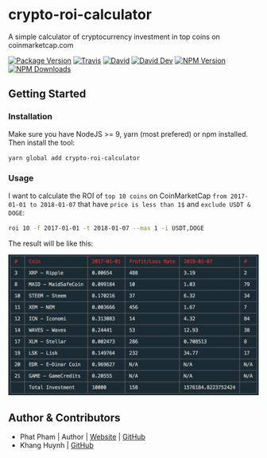 # crypto-roi-calculator
A simple calculator of cryptocurrency investment in top coins on coinmarketcap.com

[![Package Version](https://img.shields.io/github/package-json/v/phatpham9/crypto-roi-calculator.svg)]()
[![Travis](https://img.shields.io/travis/phatpham9/crypto-roi-calculator.svg)](https://travis-ci.org/phatpham9/crypto-roi-calculator)
[![David](https://img.shields.io/david/phatpham9/crypto-roi-calculator.svg)](https://github.com/phatpham9/crypto-roi-calculator)
[![David Dev](https://img.shields.io/david/dev/phatpham9/crypto-roi-calculator.svg)](https://github.com/phatpham9/crypto-roi-calculator)
[![NPM Version](https://img.shields.io/npm/v/phatpham9/crypto-roi-calculator.svg)](https://www.npmjs.com/package/phatpham9/crypto-roi-calculator)
[![NPM Downloads](https://img.shields.io/npm/dt/phatpham9/crypto-roi-calculator.svg)](https://www.npmjs.com/package/phatpham9/crypto-roi-calculator)

## Getting Started

### Installation
Make sure you have NodeJS >= 9, yarn (most prefered) or npm installed. Then install the tool:

```bash
yarn global add crypto-roi-calculator
```

### Usage

I want to calculate the ROI of `top 10 coins` on CoinMarketCap `from 2017-01-01 to 2018-01-07` that have `price is less than 1$` and `exclude USDT & DOGE`:

```bash
roi 10 -f 2017-01-01 -t 2018-01-07 --max 1 -i USDT,DOGE
```

The result will be like this:

<div style="text-align: center;">
  <img src="./images/20170101-20180107-0-1-USDT,DOGE-10.png">
</div>

## Author & Contributors

- Phat Pham | Author | [Website](https://onroads.xyz) | [GitHub](https://github.com/phatpham9)
- Khang Huynh | [GitHub](https://github.com/khanghuynh92)
